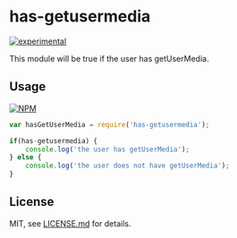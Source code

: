 # has-getusermedia

[![experimental](http://badges.github.io/stability-badges/dist/experimental.svg)](http://github.com/badges/stability-badges)

This module will be true if the user has getUserMedia.

## Usage

[![NPM](https://nodei.co/npm/has-getusermedia.png)](https://www.npmjs.com/package/has-getusermedia)

```javascript
var hasGetUserMedia = require('has-getusermedia');

if(has-getusermedia) {
    console.log('the user has getUserMedia');
} else {
    console.log('the user does not have getUserMedia');
}
```

## License

MIT, see [LICENSE.md](http://github.com/mikkoh/has-getusermedia/blob/master/LICENSE.md) for details.
